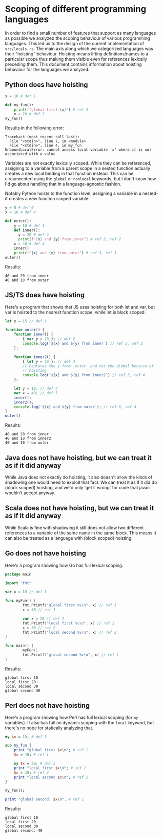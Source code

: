 # Scoping of different programming languages

In order to find a small number of features that support as many languages as possible we analyzed the scoping behaviour of various programming languages.
This led us to the design of the current implementation of `src/locals.rs`.
The main axis along which we categorized languages was their "hoisting" behaviour.
Hoisting means lifting definitions/names to a particular scope thus making them visible even for references lexically preceding them.
This document contains information about hoisting behaviour for the languages we analyzed.

## Python does have hoisting

```python
x = 10 # def 1

def my_fun():
    print(f"global first {x}") # ref 2
    x = 20 # def 2
my_fun()
```

Results in the following error:

    Traceback (most recent call last):
      File "<stdin>", line 7, in <module>
      File "<stdin>", line 4, in my_fun
    UnboundLocalError: cannot access local variable 'x' where it is not associated with a value

Variables are not exactly lexically scoped. While they can be
referenced, assigning to a variable from a parent scope in a nested
function actually creates a new local binding in that function
instead. This can be circumvented using the `global` or `nonlocal`
keywords, but I don't know how I'd go about handling that in a
language-agnostic fashion.

Notably Python hoists to the function level, assigning a variable in a
nested-if creates a new function scoped variable

```python
y = 0 # def 0
x = 10 # def 4

def outer():
    y = 10 # def 1
    def inner():
      y = 20 # def 2
      print(f"{x} and {y} from inner") # ref 3, ref 2
    x = 40 # def 3
    inner()
    print(f"{x} and {y} from outer") # ref 3, ref 1
outer()
```

Results:

    40 and 20 from inner
    40 and 10 from outer


## JS/TS does have hoisting

Here's a program that shows that JS uses hoisting for both let and
var, but var is hoisted to the nearest function scope, while let is
block scoped.

```js
let y = 15 // def 1

function outer() {
    function inner() {
        { var y = 20 }; // def 2
        console.log(`${x} and ${y} from inner`) // ref 5, ref 2
    };

    function inner2() {
        { let y = 20 }; // def 3
        // Captures the y from _outer_ and not the global because of
        // hoisting
        console.log(`${x} and ${y} from inner2`) // ref 5, ref 4
    };

    let y = 10; // def 4
    var x = 40; // def 5
    inner();
    inner2();
    console.log(`${x} and ${y} from outer`); // ref 5, ref 4
}
outer()
```

Results:

    40 and 20 from inner
    40 and 10 from inner2
    40 and 10 from outer


## Java does not have hoisting, but we can treat it as if it did anyway

While Java does not exactly do hoisting, it also doesn't allow the
kinds of shadowing one would need to exploit that fact. We can treat
it as if it did do (block scoped) hoisting, and we'd only 'get it
wrong' for code that javac wouldn't accept anyway.


## Scala does not have hoisting, but we can treat it as if it did anyway

While Scala is fine with shadowing it still does not allow two
different references to a variable of the same name in the same block.
This means it can also be treated as a language with (block scoped)
hoisting.


## Go does not have hoisting

Here's a program showing how Go has full lexical scoping.

```go
package main

import "fmt"

var x = 10 // def 1

func myFun() {
        fmt.Printf("global first %v\n", x) // ref 1
        x = 40 // ref 1

        var x = 20 // def 2
        fmt.Printf("local first %v\n", x) // ref 2
        x = 30 // ref 2
        fmt.Printf("local second %v\n", x) // ref 2
}

func main() {
        myFun()
        fmt.Printf("global second %v\n", x) // ref 1
}
```

Results:

    global first 10
    local first 20
    local second 30
    global second 40


## Perl does not have hoisting

Here's a program showing how Perl has full lexical scoping (for `my`
variables). It also has full on dynamic scoping with the `local`
keyword, but there's no hope for statically analyzing that.

```perl
my $x = 10; # def 1

sub my_fun {
    print "global first $x\n"; # ref 1
    $x = 40; # ref 1

    my $x = 20; # def 2
    print "local first $x\n"; # ref 2
    $x = 30; # ref 2
    print "local second $x\n"; # ref 2
}

my_fun();

print "global second: $x\n"; # ref 1
```

Results:

    global first 10
    local first 20
    local second 30
    global second: 40
